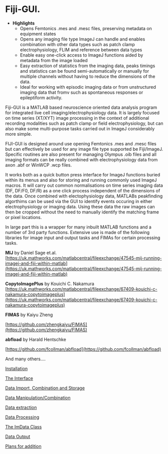 # Fiji-GUI.

- **Highlights**
    - Opens Femtonics .mes and .mesc files, preserving metadata on equipment states
    - Opens any imaging file type ImageJ can handle and enables combination with other data types such as patch clamp electrophysiology, FLIM and reference between data types
    - Enable easy one-click access to ImageJ functions aided by metadata from the image loaded
    - Easy extraction of statistics from the imaging data, peaks timings and statistics can be found semi-automatically or manually for multiple channels without having to reduce the dimensions of the data.
    - Ideal for working with episodic imaging data or from unstructured imaging data  that fromv such as spontaneous responses or epileptiform activity.

Fiji-GUI is a MATLAB based neuroscience oriented data analysis program for integrated live cell imaging/electrophysiology data.  It is largely focused on time series (XT/XYT) image processing in the context of additional recording modalities such as patch clamp or field electrophysiology, but can also make some multi-purpose tasks carried out in ImageJ considerably more simple.

FIJI-GUI is designed around use opening Femtonics .mes and .mesc files but can effectively be used for any image file type supported be Fiji/ImageJ.  Specific routines are also present for managing Olympus .oib files and all imaging formats can be really combined with electrophysiology data from axon .abf or WinWCP .wcp files.

It works both as a quick button press interface for ImageJ functions buried within its menus and also for storing and running commonly used ImageJ macros.  It will carry out common normalisations on time series imaging data (DF, DF/F0, DF/R) as a one click process independent of the dimensions of the data.  Once combined with electophysiology data, MATLABs peakfinding algorthims can be used via the GUI to identify events occuring in either electrophysiology or imaging data.  Using these data the raw images can then be cropped without the need to manually identify the matching frame or pixel locations.    

In large part this is a wrapper for many inbuilt MATLAB functions and a number of 3rd party functions.  Extensive use is made of the following libraries for image input and output tasks and FIMAs for certain processing tasks.

**MIJ** by Daniel Sage et.al. [https://uk.mathworks.com/matlabcentral/fileexchange/47545-mij-running-imagej-and-fiji-within-matlab](https://uk.mathworks.com/matlabcentral/fileexchange/47545-mij-running-imagej-and-fiji-within-matlab)

**CopytoImagePlus** by Kouichi C. Nakamura [https://uk.mathworks.com/matlabcentral/fileexchange/67409-kouichi-c-nakamura-copytoimageplus](https://uk.mathworks.com/matlabcentral/fileexchange/67409-kouichi-c-nakamura-copytoimageplus)

**FIMAS** by Kaiyu Zheng

[https://github.com/zhengkaiyu/FIMAS](https://github.com/zhengkaiyu/FIMAS)

**abfload** by Harald Hentschke

[https://github.com/fcollman/abfload](https://github.com/fcollman/abfload)

And many others….

[Installation](Readme_folder/Installation%205181e556a21e43a5ba79dfcc7f4a69de.md)

[The Interface](Readme_folder/The%20Interface%2063f572a2e7f041f485c81f94f5d9e22e.md)

[Data Import, Combination and Storage](Readme_folder/Data%20Import,%20Combination%20and%20Storage%202d4f884178ea43518ca8ceac2fa16cbd.md)

[Data Manipulation/Combination](Readme_folder/Data%20Manipulation%20Combination%204871d60e252642a18c357164950e5909.md)

[Data extraction](Readme_folder/Data%20extraction%20991e946848be42e592bcfd419197732a.md)

[Data Processing](Readme_folder/Data%20Processing%2053cd529b95b04c849639442d1ae2dc53.md)

[The ImData Class](Readme_folder/The%20ImData%20Class%2090a7263f2cd54511adccbc54ab05c8d7.md)

[Data Output](Readme_folder/Data%20Output%20577457650144400b9b284e95f4e34f57.md)

[Plans for addition](Readme_folder/Plans%20for%20addition%20fe493e338fd44e19b389848da83b68c6.md)
